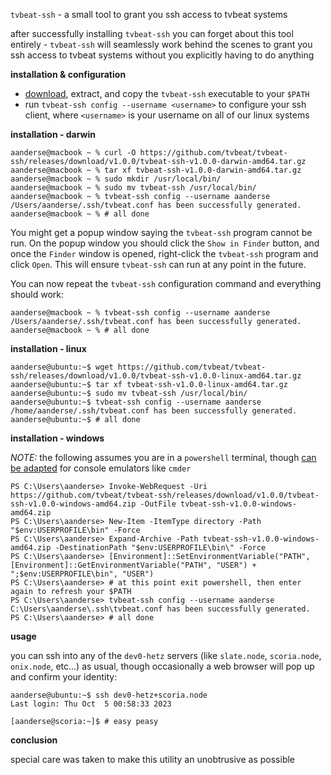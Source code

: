 `tvbeat-ssh` - a small tool to grant you ssh access to tvbeat systems

after successfully installing `tvbeat-ssh` you can forget about this tool entirely - `tvbeat-ssh` will seamlessly work behind the scenes to grant you ssh access to tvbeat systems without you explicitly having to do anything

**installation & configuration**

- [download](https://github.com/tvbeat/tvbeat-ssh/releases), extract, and copy the `tvbeat-ssh` executable to your `$PATH`
- run `tvbeat-ssh config --username <username>` to configure your ssh client, where `<username>` is your username on all of our linux systems

**installation - darwin**

```console
aanderse@macbook ~ % curl -O https://github.com/tvbeat/tvbeat-ssh/releases/download/v1.0.0/tvbeat-ssh-v1.0.0-darwin-amd64.tar.gz
aanderse@macbook ~ % tar xf tvbeat-ssh-v1.0.0-darwin-amd64.tar.gz
aanderse@macbook ~ % sudo mkdir /usr/local/bin/
aanderse@macbook ~ % sudo mv tvbeat-ssh /usr/local/bin/
aanderse@macbook ~ % tvbeat-ssh config --username aanderse
/Users/aanderse/.ssh/tvbeat.conf has been successfully generated.
aanderse@macbook ~ % # all done
```
You might get a popup window saying the `tvbeat-ssh` program cannot be run. On the popup window you should click the `Show in Finder` button, and once the `Finder` window is opened, right-click the `tvbeat-ssh` program and click `Open`. This will ensure `tvbeat-ssh` can run at any point in the future.

You can now repeat the `tvbeat-ssh` configuration command and everything should work:
```
aanderse@macbook ~ % tvbeat-ssh config --username aanderse
/Users/aanderse/.ssh/tvbeat.conf has been successfully generated.
aanderse@macbook ~ % # all done
```

**installation - linux**

```console
aanderse@ubuntu:~$ wget https://github.com/tvbeat/tvbeat-ssh/releases/download/v1.0.0/tvbeat-ssh-v1.0.0-linux-amd64.tar.gz
aanderse@ubuntu:~$ tar xf tvbeat-ssh-v1.0.0-linux-amd64.tar.gz
aanderse@ubuntu:~$ sudo mv tvbeat-ssh /usr/local/bin/
aanderse@ubuntu:~$ tvbeat-ssh config --username aanderse
/home/aanderse/.ssh/tvbeat.conf has been successfully generated.
aanderse@ubuntu:~$ # all done
```

**installation - windows**

*NOTE:* the following assumes you are in a `powershell` terminal, though [can be adapted](https://jonathansoma.com/lede/foundations-2019/terminal/adding-to-your-path-cmder-win/) for console emulators like `cmder`

```console
PS C:\Users\aanderse> Invoke-WebRequest -Uri https://github.com/tvbeat/tvbeat-ssh/releases/download/v1.0.0/tvbeat-ssh-v1.0.0-windows-amd64.zip -OutFile tvbeat-ssh-v1.0.0-windows-amd64.zip
PS C:\Users\aanderse> New-Item -ItemType directory -Path "$env:USERPROFILE\bin" -Force
PS C:\Users\aanderse> Expand-Archive -Path tvbeat-ssh-v1.0.0-windows-amd64.zip -DestinationPath "$env:USERPROFILE\bin\" -Force
PS C:\Users\aanderse> [Environment]::SetEnvironmentVariable("PATH", [Environment]::GetEnvironmentVariable("PATH", "USER") + ";$env:USERPROFILE\bin", "USER")
PS C:\Users\aanderse> # at this point exit powershell, then enter again to refresh your $PATH
PS C:\Users\aanderse> tvbeat-ssh config --username aanderse
C:\Users\aanderse\.ssh\tvbeat.conf has been successfully generated.
PS C:\Users\aanderse> # all done
```

**usage**

you can ssh into any of the `dev0-hetz` servers (like `slate.node`, `scoria.node`, `onix.node`, etc...) as usual, though occasionally a web browser will pop up and confirm your identity:

```console
aanderse@ubuntu:~$ ssh dev0-hetz+scoria.node
Last login: Thu Oct  5 00:58:33 2023

[aanderse@scoria:~]$ # easy peasy

```

**conclusion**

special care was taken to make this utility an unobtrusive as possible
